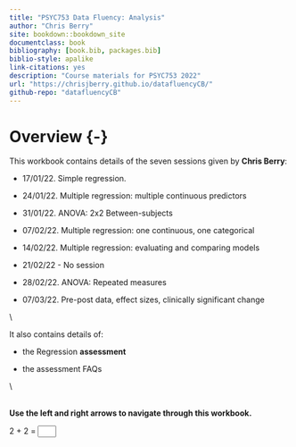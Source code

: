 ```yaml
--- 
title: "PSYC753 Data Fluency: Analysis"
author: "Chris Berry"
site: bookdown::bookdown_site
documentclass: book
bibliography: [book.bib, packages.bib]
biblio-style: apalike
link-citations: yes
description: "Course materials for PSYC753 2022"
url: "https://chrisjberry.github.io/datafluencyCB/"
github-repo: "datafluencyCB"
---
```






# Overview {-}


This workbook contains details of the seven sessions given by **Chris Berry**:  

- 17/01/22. Simple regression.
 
- 24/01/22. Multiple regression: multiple continuous predictors

- 31/01/22. ANOVA: 2x2 Between-subjects

- 07/02/22. Multiple regression: one continuous, one categorical

- 14/02/22. Multiple regression: evaluating and comparing models

- 21/02/22 - No session

- 28/02/22. ANOVA: Repeated measures

- 07/03/22. Pre-post data, effect sizes, clinically significant change

\

It also contains details of:

- the Regression **assessment**

- the assessment FAQs


\

\
**Use the left and right arrows to navigate through this workbook.**

2 + 2 = <input class='webex-solveme nospaces' size='1' data-answer='["4"]'/>
